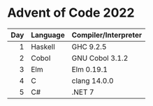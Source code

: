 # Advent of Code 2022

| Day | Language | Compiler/Interpreter |
| --: | :--      | :--                  |
|   1 | Haskell  | GHC 9.2.5            |
|   2 | Cobol    | GNU Cobol 3.1.2      |
|   3 | Elm      | Elm 0.19.1           |
|   4 | C        | clang 14.0.0         |
|   5 | C#       | .NET 7               |
